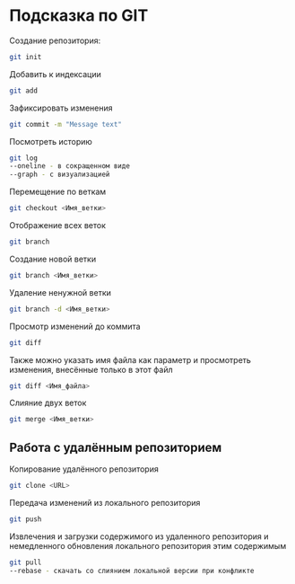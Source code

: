 # **Подсказка по GIT**

Создание репозитория:
```sh
git init
```
Добавить к индексации 
```sh
git add
```
Зафиксировать изменения 
```sh
git commit -m "Message text"
```
Посмотреть историю
```sh
git log
--oneline - в сокращенном виде
--graph - с визуализацией
```
Перемещение по веткам 
```sh
git checkout <Имя_ветки>
```
Отображение всех веток 
```sh
git branch
```
Создание новой ветки 
```sh
git branch <Имя_ветки>
```
 Удаление ненужной ветки 
 ```sh
 git branch -d <Имя_ветки>
```
Просмотр изменений до коммита
```sh
git diff
```
Также можно указать имя файла как параметр и просмотреть изменения, внесённые только в этот файл
```sh
git diff <Имя_файла>
```
Слияние двух веток
```sh
git merge <Имя_ветки>
```

## Работа с удалённым репозиторием

Копирование удалённого репозитория
```sh
git clone <URL>
```
Передача изменений из локального репозитория
```sh
git push
```
Извлечения и загрузки содержимого из удаленного репозитория и немедленного обновления локального репозитория этим содержимым
```sh
git pull
--rebase - скачать со слиянием локальной версии при конфликте
```
